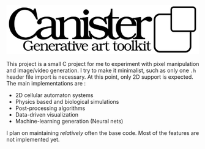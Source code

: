 ![logo](images/logo.png)

This project is a small C project for me to experiment with pixel manipulation
and image/video generation. I try to make it minimalist, such as only one ```.h```
header file import is necessary. At this point, only 2D support is expected. The
main implementations are :

 * 2D cellular automaton systems
 * Physics based and biological simulations
 * Post-processing algorithms
 * Data-driven visualization
 * Machine-learning generation (Neural nets)

I plan on maintaining _relatively_ often the base code. Most of the features are
not implemented yet. 

